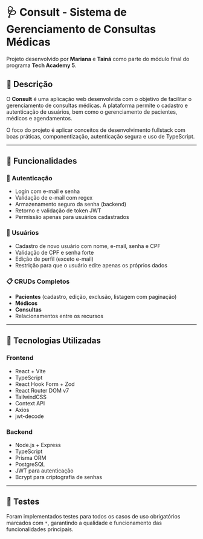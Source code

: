 # 🩺 Consult - Sistema de Gerenciamento de Consultas Médicas

Projeto desenvolvido por **Mariana** e **Tainá** como parte do módulo final do programa **Tech Academy 5**.

## 📘 Descrição

O **Consult** é uma aplicação web desenvolvida com o objetivo de facilitar o gerenciamento de consultas médicas. A plataforma permite o cadastro e autenticação de usuários, bem como o gerenciamento de pacientes, médicos e agendamentos.

O foco do projeto é aplicar conceitos de desenvolvimento fullstack com boas práticas, componentização, autenticação segura e uso de TypeScript.

---

## 🎯 Funcionalidades

### 🔐 Autenticação
- Login com e-mail e senha
- Validação de e-mail com regex
- Armazenamento seguro da senha (backend)
- Retorno e validação de token JWT
- Permissão apenas para usuários cadastrados

### 👤 Usuários
- Cadastro de novo usuário com nome, e-mail, senha e CPF
- Validação de CPF e senha forte
- Edição de perfil (exceto e-mail)
- Restrição para que o usuário edite apenas os próprios dados

### 📋 CRUDs Completos
- **Pacientes** (cadastro, edição, exclusão, listagem com paginação)
- **Médicos**
- **Consultas**
- Relacionamentos entre os recursos

---

## 🧱 Tecnologias Utilizadas

### Frontend
- React + Vite
- TypeScript
- React Hook Form + Zod
- React Router DOM v7
- TailwindCSS
- Context API
- Axios
- jwt-decode

### Backend
- Node.js + Express
- TypeScript
- Prisma ORM
- PostgreSQL
- JWT para autenticação
- Bcrypt para criptografia de senhas

---

## 🧪 Testes

Foram implementados testes para todos os casos de uso obrigatórios marcados com `*`, garantindo a qualidade e funcionamento das funcionalidades principais.

